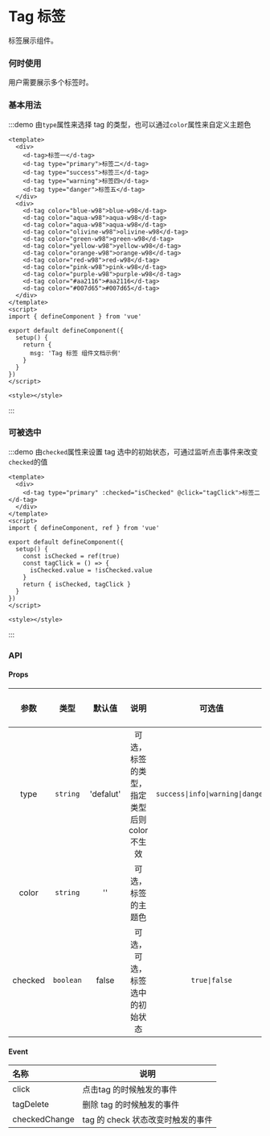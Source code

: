 # Tag 标签

标签展示组件。

### 何时使用

用户需要展示多个标签时。

### 基本用法

:::demo 由`type`属性来选择 tag 的类型，也可以通过`color`属性来自定义主题色

```vue
<template>
  <div>
    <d-tag>标签一</d-tag>
    <d-tag type="primary">标签二</d-tag>
    <d-tag type="success">标签三</d-tag>
    <d-tag type="warning">标签四</d-tag>
    <d-tag type="danger">标签五</d-tag>
  </div>
  <div>
    <d-tag color="blue-w98">blue-w98</d-tag>
    <d-tag color="aqua-w98">aqua-w98</d-tag>
    <d-tag color="aqua-w98">aqua-w98</d-tag>
    <d-tag color="olivine-w98">olivine-w98</d-tag>
    <d-tag color="green-w98">green-w98</d-tag>
    <d-tag color="yellow-w98">yellow-w98</d-tag>
    <d-tag color="orange-w98">orange-w98</d-tag>
    <d-tag color="red-w98">red-w98</d-tag>
    <d-tag color="pink-w98">pink-w98</d-tag>
    <d-tag color="purple-w98">purple-w98</d-tag>
    <d-tag color="#aa2116">#aa2116</d-tag>
    <d-tag color="#007d65">#007d65</d-tag>
  </div>
</template>
<script>
import { defineComponent } from 'vue'

export default defineComponent({
  setup() {
    return {
      msg: 'Tag 标签 组件文档示例'
    }
  }
})
</script>

<style></style>
```

:::

### 可被选中

:::demo 由`checked`属性来设置 tag 选中的初始状态，可通过监听点击事件来改变`checked`的值

```vue
<template>
  <div>
    <d-tag type="primary" :checked="isChecked" @click="tagClick">标签二</d-tag>
  </div>
</template>
<script>
import { defineComponent, ref } from 'vue'

export default defineComponent({
  setup() {
    const isChecked = ref(true)
    const tagClick = () => {
      isChecked.value = !isChecked.value
    }
    return { isChecked, tagClick }
  }
})
</script>

<style></style>
```

:::

### API

#### Props

|  参数   |   类型    |  默认值   |                    说明                     |              可选值              |    跳转至 Demo    |
| :-----: | :-------: | :-------: | :-----------------------------------------: | :------------------------------: | :---------------: |
|  type   | `string`  | 'defalut' | 可选，标签的类型，指定类型后则 color 不生效 | `success\|info\|warning\|danger` | [示例](#基本用法) |
|  color  | `string`  |    ''     |             可选，标签的主题色              |                                  |                   |
| checked | `boolean` |   false   |       可选，可选，标签选中的初始状态        |          `true\|false`           | [示例](#基本用法) |

#### Event

| 名称          | 说明                              |
| :------------ | --------------------------------- |
| click         | 点击tag 的时候触发的事件          |
| tagDelete     | 删除 tag 的时候触发的事件         |
| checkedChange | tag 的 check 状态改变时触发的事件 |
